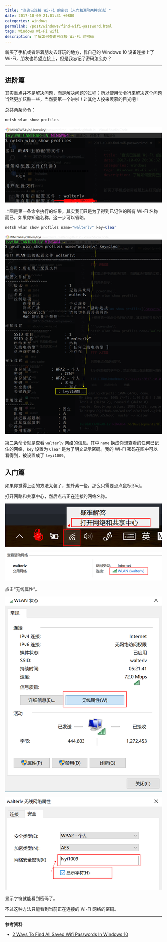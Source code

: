 ```yaml
---
title: "查询已连接 Wi-Fi 的密码（入门和进阶两种方法）"
date: 2017-10-09 21:01:31 +0800
categories: windows
permalink: /post/windows/find-wifi-password.html
tags: Windows Wi-Fi wifi
description: 了解如何查询已连接 Wi-Fi 的密码
---
```


新买了手机或者带着朋友去好玩的地方，我自己的 Windows 10 设备连接上了 Wi-Fi，朋友也希望连接上，但是我忘记了密码怎么办？

---

<p id="toc"></p>

## 进阶篇

其实重点并不是解决问题，而是解决问题的过程；所以使用命令行来解决这个问题当然更加炫酷一些，当然要第一个讲啦！让其他人投来羡慕的目光吧！

总共两条命令：

```powershell
netsh wlan show profiles
```

![netsh wlan show profiles](/static/posts/2017-10-09-20-48-55.png)

上图是第一条命令执行的结果，其实我们只是为了得到已记住的所有 Wi-Fi 名称而已，如果你知道名称，这一步可以省略。

```powershell
netsh wlan show profiles name="walterlv" key=Clear
```

![netsh wlan show profiles name="walterlv" key=Clear](/static/posts/2017-10-09-20-51-53.png)

第二条命令就是查看 `walterlv` 网络的信息。其中 `name` 换成你想查看的任何已记住的网络，`key` 设置为 `Clear` 是为了明文显示密码。我的 Wi-Fi 密码在图中可以看得到，被设置成了 `lvyi1009`。

## 入门篇

如果你觉得上面的方法太装了，想朴素一些，那么只需要点点鼠标即可。

打开网路和共享中心，然后点击正在连接的网络名称。

![打开网络和共享中心](/static/posts/2017-10-09-19-48-43.png)

![点击正在连接的网络名称](/static/posts/2017-10-09-20-41-55.png)

点击“无线属性”。

![无线属性](/static/posts/2017-10-09-20-54-39.png)

![无线网络属性](/static/posts/2017-10-09-20-58-19.png)

显示字符就能看到密码了。

不过这种方法只能看到当前正在连接的 Wi-Fi 网络的密码。

---

**参考资料**
- [2 Ways To Find All Saved Wifi Passwords In Windows 10](https://www.itechtics.com/2-ways-find-saved-wifi-passwords-windows-10/)
